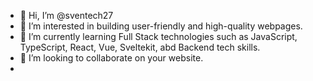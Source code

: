 - 👋 Hi, I’m @sventech27
- 👀 I’m interested in building user-friendly and high-quality webpages.
- 🌱 I’m currently learning Full Stack technologies such as JavaScript, TypeScript, React, Vue, Sveltekit, abd Backend tech skills.
- 💞️ I’m looking to collaborate on your website.
- 
<!---
sventech27/sventech27 is a ✨ special ✨ repository because its `README.md` (this file) appears on your GitHub profile.
You can click the Preview link to take a look at your changes.
--->
